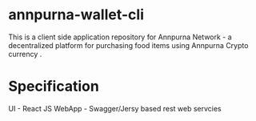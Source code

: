 # annpurna-wallet-cli
This is a client side application repository for Annpurna Network - a decentralized platform for purchasing food items using Annpurna Crypto currency .

# Specification
UI - React JS
WebApp - Swagger/Jersy based rest web servcies
